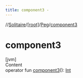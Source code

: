 ```yaml
---
title: component3 -
---
```

//[Solitaire](../../index.md)/[[root]](../index.md)/[Peg](index.md)/[component3](component3.md)



# component3  
[jvm]  
Content  
operator fun [component3](component3.md)(): [Int](https://kotlinlang.org/api/latest/jvm/stdlib/kotlin/-int/index.html)  



